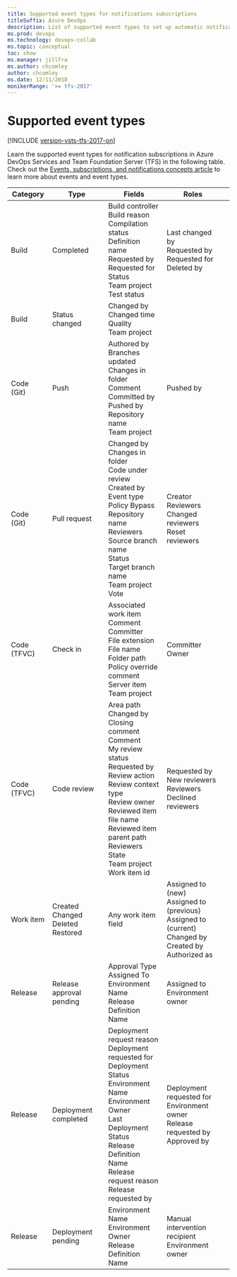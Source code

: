 ```yaml
---
title: Supported event types for notifications subscriptions
titleSuffix: Azure DevOps
description: List of supported event types to set up automatic notifications in Azure DevOps Services and TFS
ms.prod: devops
ms.technology: devops-collab
ms.topic: conceptual
toc: show
ms.manager: jillfra
ms.author: chcomley
author: chcomley
ms.date: 12/11/2018
monikerRange: '>= tfs-2017'
---
```


# Supported event types

[!INCLUDE [version-vsts-tfs-2017-on](../boards/_shared/version-vsts-tfs-2017-on.md)]

Learn the supported event types for notification subscriptions in Azure DevOps Services and Team Foundation Server (TFS) in the following table. Check out the [Events, subscriptions, and notifications concepts article](concepts-events-and-notifications.md) to learn more about events and event types.

| Category  |  Type     |   Fields|   Roles|   |
|-----------|-----------|---------|---|---|
|Build|Completed|Build controller<br>Build reason<br>Compilation status<br>Definition name<br>Requested by<br>Requested for<br>Status<br>Team project<br>Test status|Last changed by<br>Requested by<br>Requested for<br>Deleted by
|Build|Status changed|Changed by<br>Changed time<br>Quality<br>Team project|
|Code (Git)|Push|Authored by<br>Branches updated<br>Changes in folder<br>Comment<br>Committed by<br>Pushed by<br>Repository name<br>Team project|Pushed by
|Code (Git)|Pull request|Changed by<br>Changes in folder<br>Code under review<br>Created by<br>Event type<br>Policy Bypass<br>Repository name<br>Reviewers<br>Source branch name<br>Status<br>Target branch name<br>Team project<br>Vote|Creator<br>Reviewers<br>Changed reviewers<br>Reset reviewers
|Code (TFVC)|Check in|Associated work item<br>Comment<br>Committer<br>File extension<br>File name<br>Folder path<br>Policy override comment<br>Server item<br>Team project|Committer<br>Owner
|Code (TFVC)|Code review|Area path<br>Changed by<br>Closing comment<br>Comment<br>My review status<br>Requested by<br>Review action<br>Review context type<br>Review owner<br>Reviewed item file name<br>Reviewed item parent path<br>Reviewers<br>State<br>Team project<br>Work item id|Requested by<br>New reviewers<br>Reviewers<br>Declined reviewers
|Work item|Created<br>Changed<br>Deleted<br>Restored|Any work item field|Assigned to (new)<br>Assigned to (previous)<br>Assigned to (current)<br>Changed by<br>Created by<br>Authorized as
|Release|Release approval pending|Approval Type<br>Assigned To<br>Environment Name<br>Release Definition Name|Assigned to<br>Environment owner
|Release|Deployment completed|Deployment request reason<br>Deployment requested for<br>Deployment Status<br>Environment Name<br>Environment Owner<br>Last Deployment Status<br>Release Definition Name<br>Release request reason<br>Release requested by|Deployment requested for<br>Environment owner<br>Release requested by<br>Approved by
|Release|Deployment pending|Environment Name<br>Environment Owner<br>Release Definition Name|Manual intervention recipient<br>Environment owner